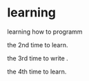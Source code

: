 # learning
learning how to programm

the 2nd time to learn.

the 3rd time to write .

the 4th time to learn.
